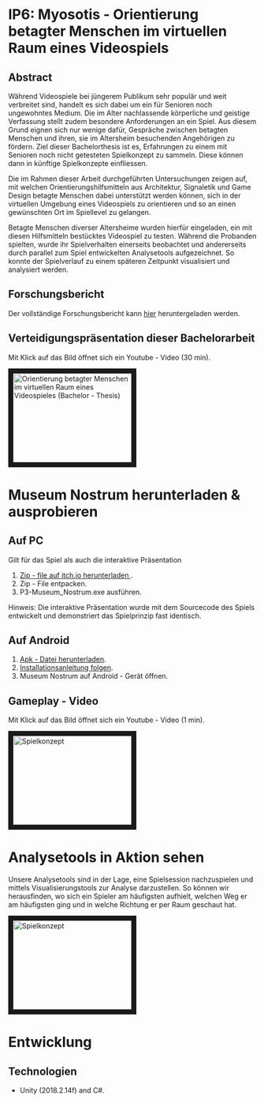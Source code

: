 # IP6: Myosotis - Orientierung betagter Menschen im virtuellen Raum eines Videospiels

## Abstract

Während Videospiele bei jüngerem Publikum sehr populär und weit verbreitet sind, handelt
es sich dabei um ein für Senioren noch ungewohntes Medium.
Die im Alter nachlassende körperliche und geistige Verfassung stellt zudem besondere
Anforderungen an ein Spiel. Aus diesem Grund eignen sich nur wenige dafür, Gespräche
zwischen betagten Menschen und ihren, sie im Altersheim besuchenden Angehörigen zu
fördern. Ziel dieser Bachelorthesis ist es, Erfahrungen zu einem mit Senioren noch nicht
getesteten Spielkonzept zu sammeln. Diese können dann in künftige Spielkonzepte
einfliessen.

Die im Rahmen dieser Arbeit durchgeführten Untersuchungen zeigen auf, mit welchen
Orientierungshilfsmitteln aus Architektur, Signaletik und Game Design betagte Menschen
dabei unterstützt werden können, sich in der virtuellen Umgebung eines Videospiels zu
orientieren und so an einen gewünschten Ort im Spiellevel zu gelangen.

Betagte Menschen diverser Altersheime wurden hierfür eingeladen, ein mit diesen
Hilfsmitteln bestücktes Videospiel zu testen. Während die Probanden spielten, wurde ihr
Spielverhalten einerseits beobachtet und andererseits durch parallel zum Spiel entwickelten
Analysetools aufgezeichnet. So konnte der Spielverlauf zu einem späteren Zeitpunkt
visualisiert und analysiert werden. 

## Forschungsbericht

Der vollständige Forschungsbericht kann [hier](https://drive.google.com/open?id=1QrsCygcqpUnDsSXLimFE60FXwW39Vz4J) heruntergeladen werden.

## Verteidigungspräsentation dieser Bachelorarbeit

Mit Klick auf das Bild öffnet sich ein Youtube - Video (30 min).  

<a href="http://www.youtube.com/watch?feature=player_embedded&v=1WC5Rr0EPj4
" target="_blank"><img src="http://img.youtube.com/vi/1WC5Rr0EPj4/0.jpg" 
alt="Orientierung betagter Menschen im virtuellen Raum eines Videospieles (Bachelor - Thesis)" width="240" height="180" border="10" /></a>


# Museum Nostrum herunterladen & ausprobieren

## Auf PC

Gilt für das Spiel als auch die interaktive Präsentation

1. [Zip - file auf itch.io herunterladen ](https://stefan-wohlgensinger.itch.io/museum-nostrum).
2. Zip - File entpacken.
3. P3-Museum_Nostrum.exe ausführen.

Hinweis: Die interaktive Präsentation wurde mit dem Sourcecode des Spiels entwickelt und demonstriert das Spielprinzip fast identisch.

## Auf Android

1. [Apk - Datei herunterladen](https://drive.google.com/open?id=1XyGR4Aydw4jn-tS0sEjjEntEdJthG3lX).
2. [Installationsanleitung folgen](https://www.heise.de/tipps-tricks/Externe-Apps-APK-Dateien-bei-Android-installieren-so-klappt-s-3714330.html).
3. Museum Nostrum auf Android - Gerät öffnen.

## Gameplay - Video

Mit Klick auf das Bild öffnet sich ein Youtube - Video (1 min).


<a href="http://www.youtube.com/watch?feature=player_embedded&v=LeJSRXaeYMU
" target="_blank"><img src="http://img.youtube.com/vi/LeJSRXaeYMU/0.jpg" 
alt="Spielkonzept" width="240" height="180" border="10" /></a>

# Analysetools in Aktion sehen

Unsere Analysetools sind in der Lage, eine Spielsession nachzuspielen und mittels Visualisierungstools zur Analyse darzustellen. So können wir herausfinden, wo sich ein Spieler am häufigsten aufhielt, welchen Weg er am häufigsten ging und in welche Richtung er per Raum geschaut hat.

<a href="http://www.youtube.com/watch?feature=player_embedded&v=JB60usG0vkg
" target="_blank"><img src="http://img.youtube.com/vi/JB60usG0vkg/0.jpg" 
alt="Spielkonzept" width="240" height="180" border="10" /></a>


# Entwicklung

## Technologien

- Unity (2018.2.14f) and C#.
